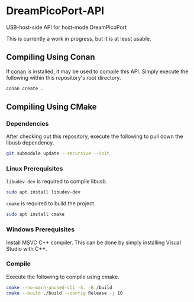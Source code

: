 # DreamPicoPort-API
USB-host-side API for host-mode DreamPicoPort

This is currently a work in progress, but it is at least usable.

## Compiling Using Conan

If [conan](https://conan.io) is installed, it may be used to compile this API. Simply execute the following within this repository's root directory.

```bash
conan create .
```

## Compiling Using CMake

### Dependencies

After checking out this repository, execute the following to pull down the libusb dependency.
```bash
git submodule update --recursive --init
```

### Linux Prerequisites

`libudev-dev` is required to compile libusb.
```bash
sudo apt install libudev-dev
```

`cmake` is required to build the project.
```bash
sudo apt install cmake
```

### Windows Prerequisites

Install MSVC C++ compiler. This can be done by simply installing Visual Studio with C++.

### Compile

Execute the following to compile using cmake.
```bash
cmake --no-warn-unused-cli -S. -B./build
cmake --build ./build --config Release -j 10
```
